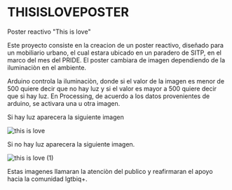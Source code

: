 # THISISLOVEPOSTER
Poster reactivo "This is love"

Este proyecto consiste en la creacion de un poster reactivo, diseñado para un mobiliario urbano, el cual estara ubicado en un paradero de SITP, en el marco del mes del PRIDE. El poster cambiara de imagen dependiendo de la iluminaciòn en el ambiente.

Arduino controla la iluminaciòn, donde si el valor de la imagen es menor de 500 quiere decir que no hay luz y si el valor es mayor a 500 quiere decir que si hay luz. 
En Processing, de acuerdo a los datos provenientes de arduino, se activara una u otra imagen.

Si hay luz aparecera la siguiente imagen

![this is love](https://github.com/user-attachments/assets/ad9a1c8b-62ec-4f3d-be88-63cfc168afaa)

Si no hay luz aparecera la siguiente imagen.

![this is love (1)](https://github.com/user-attachments/assets/a3eced82-244a-4891-917e-cbdae1fe0245)

Estas imagenes llamaran la atenciòn del publico y reafirmaran el apoyo hacia la comunidad lgtbiq+.
